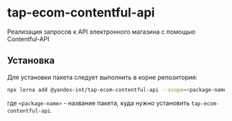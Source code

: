 # tap-ecom-contentful-api

Реализация запросов к API электронного магазина с помощью Contentful-API

## Установка

Для установки пакета следует выполнить в корне репозитория:
```bash
npx lerna add @yandex-int/tap-ecom-contentful-api --scope=<package-name>
```
где `<package-name>` - название пакета, куда нужно установить `tap-ecom-contentful-api`.
